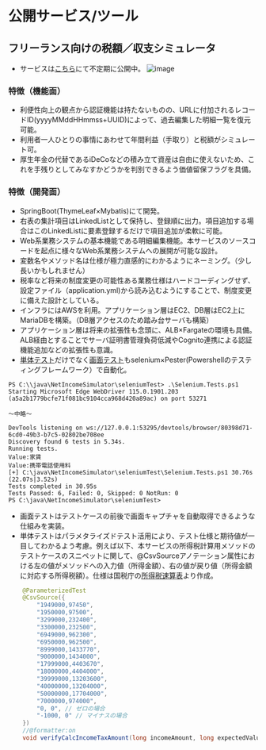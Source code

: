 # 公開サービス/ツール

## フリーランス向けの税額／収支シミュレータ
* サービスは[こちら](https://netincomesimulator.lifehackaid.com)にて不定期に公開中。
![image](https://github.com/craftect/public-sourcecode/assets/131850742/6f2b32be-f91e-4bf1-996e-895d24cb9dac)

### 特徴（機能面）
* 利便性向上の観点から認証機能は持たないものの、URLに付加されるレコードID(yyyyMMddHHmmss+UUID)によって、過去編集した明細一覧を復元可能。
* 利用者一人ひとりの事情にあわせて年間利益（手取り）と税額がシミュレート可。
* 厚生年金の代替であるiDeCoなどの積み立て資産は自由に使えないため、これを手残りとしてみなすかどうかを判別できるよう価値留保フラグを具備。
 
### 特徴（開発面） 
* SpringBoot(ThymeLeaf×Mybatis)にて開発。
* 右表の集計項目はLinkedListとして保持し、登録順に出力。項目追加する場合はこのLinkedListに要素登録するだけで項目追加が柔軟に可能。
* Web系業務システムの基本機能である明細編集機能。本サービスのソースコードを起点に様々なWeb系業務システムへの展開が可能な設計。
* 変数名やメソッド名は仕様が極力直感的にわかるようにネーミング。（少し長いかもしれません）
* 税率など将来の制度変更の可能性ある業務仕様はハードコーディングせず、設定ファイル（application.yml)から読み込むようにすることで、制度変更に備えた設計としている。
* インフラにはAWSを利用。アプリケーション層はEC2、DB層はEC2上にMariaDBを構築。（DB層アクセスのため踏み台サーバも構築）
* アプリケーション層は将来の拡張性も念頭に、ALB×Fargateの環境も具備。ALB経由とすることでサーバ証明書管理負荷低減やCognito連携による認証機能追加などの拡張性も意識。
* [単体テスト](https://github.com/craftect/public-sourcecode/tree/main/java/NetIncomeSimulator/src/test/java/com/lifehackaid/netincomesimulator)だけでなく[画面テスト](https://github.com/craftect/public-sourcecode/tree/main/java/NetIncomeSimulator/seleniumTest)もselenium×Pester(Powershellのテスティングフレームワーク）で自動化。
``` 実行例
PS C:\\java\NetIncomeSimulator\seleniumTest> .\Selenium.Tests.ps1
Starting Microsoft Edge WebDriver 115.0.1901.203 (a5a2b1779bcfe71f081bc9104cca968d420a89ac) on port 53271

～中略～

DevTools listening on ws://127.0.0.1:53295/devtools/browser/80398d71-6cd0-49b3-b7c5-02802be708ee
Discovery found 6 tests in 5.34s.
Running tests.
Value:家賃
Value:携帯電話使用料
[+] C:\java\NetIncomeSimulator\seleniumTest\Selenium.Tests.ps1 30.76s (22.07s|3.52s)
Tests completed in 30.95s
Tests Passed: 6, Failed: 0, Skipped: 0 NotRun: 0
PS C:\java\NetIncomeSimulator\seleniumTest>
```

* 画面テストはテストケースの前後で画面キャプチャを自動取得できるような仕組みを実装。
* 単体テストはパラメタライズドテスト活用により、テスト仕様と期待値が一目してわかるよう考慮。例えば以下、本サービスの所得税計算用メソッドのテストケースのスニペットに関して、@CsvSourceアノテーション属性における左の値がメソッドへの入力値（所得金額）、右の値が戻り値（所得金額に対応する所得税額）。仕様は国税庁の[所得税速算表](https://www.nta.go.jp/taxes/shiraberu/taxanswer/shotoku/2260.htm)より作成。

 
``` java 
	@ParameterizedTest
	@CsvSource({
		"1949000,97450",
		"1950000,97500",
		"3299000,232400",
		"3300000,232500",
		"6949000,962300",
		"6950000,962500",
		"8999000,1433770",
		"9000000,1434000",
		"17999000,4403670",
		"18000000,4404000",
		"39999000,13203600",
		"40000000,13204000",
		"50000000,17704000",
		"7000000,974000",
		"0, 0", // ゼロの場合
		"-1000, 0" // マイナスの場合
	})
	//@formatter:on 
	void verifyCalcIncomeTaxAmount(long incomeAmount, long expectedValue) {
``` 
 
